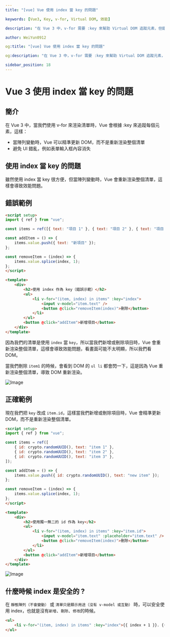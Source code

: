 ```yaml
---
title: "[vue] Vue 使用 index 當 key 的問題"

keywords: [Vue3, Key, v-for, Virtual DOM, 效能]

description: "在 Vue 3 中，v-for 需要 :key 來幫助 Virtual DOM 追蹤元素，但錯誤的 :key（特別是 index）可能會導致非預期的行為與效能問題。"

author: WeiYun0912

og:title: "[vue] Vue 使用 index 當 key 的問題"

og:description: "在 Vue 3 中，v-for 需要 :key 來幫助 Virtual DOM 追蹤元素，但錯誤的 :key（特別是 index）可能會導致非預期的行為與效能問題。"

sidebar_position: 18
---
```


# Vue 3 使用 index 當 key 的問題

## 簡介

在 Vue 3 中，當我們使用 v-for 來渲染清單時，Vue 會根據 :key 來追蹤每個元素，這樣：

-   當陣列變動時，Vue 可以精準更新 DOM，而不是重新渲染整個清單
-   避免 UI 錯亂，例如表單輸入框內容消失

## 使用 index 當 key 的問題

雖然使用 index 當 key 很方便，但當陣列變動時，Vue 會重新渲染整個清單，這樣會導致效能問題。

## 錯誤範例

<!-- prettier-ignore -->
```html title='App.vue' showLineNumbers
<script setup>
import { ref } from "vue";

const items = ref([{ text: "項目 1" }, { text: "項目 2" }, { text: "項目 3" }]);

const addItem = () => {
    items.value.push({ text: "新項目" });
};

const removeItem = (index) => {
    items.value.splice(index, 1);
};
</script>

<template>
    <div>
        <h2>使用 index 作為 key（錯誤示範）</h2>
        <ul>
            <li v-for="(item, index) in items" :key="index">
                <input v-model="item.text" />
                <button @click="removeItem(index)">刪除</button>
            </li>
        </ul>
        <button @click="addItem">新增項目</button>
    </div>
</template>
```

因為我們的清單是使用 `index` 當 `key`，所以當我們新增或刪除項目時，Vue 會重新渲染整個清單，這樣會導致效能問題，看畫面可能不太明顯，所以我們看 DOM。

當我們刪除 `item1` 的時候，會看到 DOM 的 `ul li` 都會閃一下，這是因為 Vue 重新渲染整個清單，導致 DOM 重新渲染。

![Image](https://i.imgur.com/1LwBkoA.png)

## 正確範例

現在我們把 `key` 改成 `item.id`，這樣當我們新增或刪除項目時，Vue 會精準更新 DOM，而不是重新渲染整個清單。

<!-- prettier-ignore -->
```html title='App.vue' showLineNumbers
<script setup>
import { ref } from "vue";

const items = ref([
    { id: crypto.randomUUID(), text: "item 1" },
    { id: crypto.randomUUID(), text: "item 2" },
    { id: crypto.randomUUID(), text: "item 3" },
]);

const addItem = () => {
    items.value.push({ id: crypto.randomUUID(), text: "new item" });
};

const removeItem = (index) => {
    items.value.splice(index, 1);
};
</script>

<template>
    <div>
        <h2>使用獨一無二的 id 作為 key</h2>
        <ul>
            <li v-for="(item, index) in items" :key="item.id">
                <input v-model="item.text" :placeholder="item.text" />
                <button @click="removeItem(index)">刪除</button>
            </li>
        </ul>
        <button @click="addItem">新增項目</button>
    </div>
</template>
```

![Image](https://i.imgur.com/yJcyjBj.png)

## 什麼時候 index 是安全的 ?

在 `靜態陣列（不會變動）` 或 `清單只是顯示用途（沒有 v-model 或互動）` 時，可以安全使用 index，也就是沒有`新增`、`刪除`、`修改`的時候。

```html
<ul>
    <li v-for="(item, index) in items" :key="index">{{ index + 1 }}. {{ item }}</li>
</ul>
```
